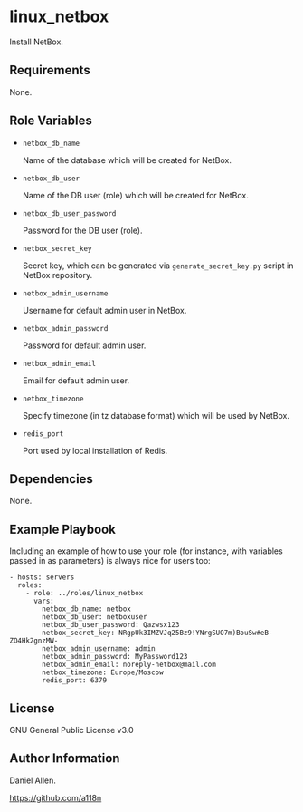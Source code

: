 linux_netbox
=========

Install NetBox.

Requirements
------------

None.

Role Variables
--------------

- ```netbox_db_name```

  Name of the database which will be created for NetBox.


- ```netbox_db_user```

  Name of the DB user (role) which will be created for NetBox.


- ```netbox_db_user_password```

  Password for the DB user (role).


- ```netbox_secret_key```

  Secret key, which can be generated via ```generate_secret_key.py``` script in NetBox repository.


- ```netbox_admin_username```

  Username for default admin user in NetBox.


- ```netbox_admin_password```

  Password for default admin user.


- ```netbox_admin_email```

  Email for default admin user.

- ```netbox_timezone```

  Specify timezone (in tz database format) which will be used by NetBox.


- ```redis_port```

  Port used by local installation of Redis.


Dependencies
------------

None.

Example Playbook
----------------

Including an example of how to use your role (for instance, with variables passed in as parameters) is always nice for users too:

    - hosts: servers
      roles:
        - role: ../roles/linux_netbox
          vars:
            netbox_db_name: netbox
            netbox_db_user: netboxuser
            netbox_db_user_password: Qazwsx123
            netbox_secret_key: NRgpUk3IMZVJq25Bz9!YNrgSUO7m)BouSw#eB-ZO4Hk2gnzMW-
            netbox_admin_username: admin
            netbox_admin_password: MyPassword123
            netbox_admin_email: noreply-netbox@mail.com
            netbox_timezone: Europe/Moscow
            redis_port: 6379

License
-------

GNU General Public License v3.0

Author Information
------------------

Daniel Allen.

https://github.com/a118n
